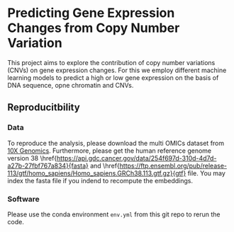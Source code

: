 # Predicting Gene Expression Changes from Copy Number Variation
This project aims to explore the contribution of copy number variations (CNVs) on gene expression changes.
For this we employ different machine learning models to predict a high or low gene expression on the basis of DNA sequence, opne chromatin and CNVs.

## Reproducitbility
### Data
To reproduce the analysis, please download the multi OMICs dataset from [10X Genomics](https://www.10xgenomics.com/welcome?closeUrl=%2Fdatasets&lastTouchOfferName=Human%20Kidney%20Cancer%20Nuclei%20isolated%20with%20Chromium%20Nuclei%20Isolation%20Kit%2C%20SaltyEZ%20Protocol%2C%20and%2010x%20Complex%20Tissue%20DP%20(CT%20Sorted%20and%20CT%20Unsorted)&lastTouchOfferType=Dataset&product=chromium&redirectUrl=%2Fdatasets%2Fhuman-kidney-cancer-nuclei-isolated-with-chromium-nuclei-isolation-kit-saltyez-protocol-and-10x-complex-tissue-dp-ct-sorted-and-ct-unsorted-1-standard).
Furthermore, please get the human reference genome version 38 \href{https://api.gdc.cancer.gov/data/254f697d-310d-4d7d-a27b-27fbf767a834}{fasta} and \href{https://ftp.ensembl.org/pub/release-113/gtf/homo_sapiens/Homo_sapiens.GRCh38.113.gtf.gz}{gtf} file.
You may index the fasta file if you indend to recompute the embeddings.

### Software
Please use the conda environment `env.yml` from this git repo to rerun the code.

